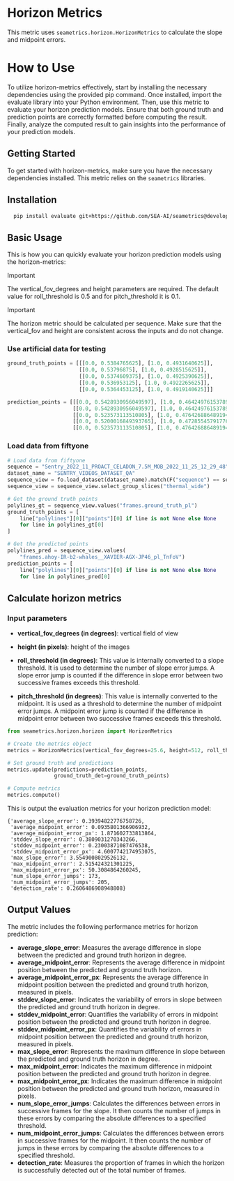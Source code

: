 # Horizon Metrics

This metric uses `seametrics.horizon.HorizonMetrics` to calculate the slope and midpoint errors.

# How to Use

To utilize horizon-metrics effectively, start by installing the necessary dependencies using the provided pip command. Once installed, import the evaluate library into your Python environment. Then, use this metric to evaluate your horizon prediction models. Ensure that both ground truth and prediction points are correctly formatted before computing the result. Finally, analyze the computed result to gain insights into the performance of your prediction models.

## Getting Started

To get started with horizon-metrics, make sure you have the necessary dependencies installed. This metric relies on the `seametrics` libraries.

## Installation

```sh
  pip install evaluate git+https://github.com/SEA-AI/seametrics@develop
```

## Basic Usage

This is how you can quickly evaluate your horizon prediction models using the horizon-metrics:

> [!IMPORTANT]  
> The vertical_fov_degrees and height parameters are required. The default value for roll_threshold is 0.5 and for pitch_threshold it is 0.1.

> [!IMPORTANT]  
> The horizon metric should be calculated per sequence. Make sure that the vertical_fov and height are consistent across the inputs and do not change.

### Use artificial data for testing

```python
ground_truth_points = [[[0.0, 0.5384765625], [1.0, 0.4931640625]],
                       [[0.0, 0.53796875], [1.0, 0.4928515625]],
                       [[0.0, 0.5374609375], [1.0, 0.4925390625]],
                       [[0.0, 0.536953125], [1.0, 0.4922265625]],
                       [[0.0, 0.5364453125], [1.0, 0.4919140625]]]

prediction_points = [[[0.0, 0.5428930956049597], [1.0, 0.4642497615378973]],
                     [[0.0, 0.5428930956049597], [1.0, 0.4642497615378973]],
                     [[0.0, 0.523573113510805], [1.0, 0.47642688648919496]],
                     [[0.0, 0.5200016849393765], [1.0, 0.4728554579177664]],
                     [[0.0, 0.523573113510805], [1.0, 0.47642688648919496]]]
```

### Load data from fiftyone

```python
# Load data from fiftyone
sequence = "Sentry_2022_11_PROACT_CELADON_7.5M_MOB_2022_11_25_12_29_48"
dataset_name = "SENTRY_VIDEOS_DATASET_QA"
sequence_view = fo.load_dataset(dataset_name).match(F("sequence") == sequence)
sequence_view = sequence_view.select_group_slices("thermal_wide")

# Get the ground truth points
polylines_gt = sequence_view.values("frames.ground_truth_pl")
ground_truth_points = [
    line["polylines"][0]["points"][0] if line is not None else None
    for line in polylines_gt[0]
]

# Get the predicted points
polylines_pred = sequence_view.values(
    "frames.ahoy-IR-b2-whales__XAVIER-AGX-JP46_pl_TnFoV")
prediction_points = [
    line["polylines"][0]["points"][0] if line is not None else None
    for line in polylines_pred[0]
```

## Calculate horizon metrics

### Input parameters

- **vertical_fov_degrees (in degrees)**: vertical field of view
- **height (in pixels)**: height of the images
- **roll_threshold (in degrees)**: This value is internally converted to a slope threshold. It is used to determine the number of slope error jumps. A slope error jump is counted if the difference in slope error between two successive frames exceeds this threshold.

- **pitch_threshold (in degrees)**: This value is internally converted to the midpoint. It is used as a threshold to determine the number of midpoint error jumps. A midpoint error jump is counted if the difference in midpoint error between two successive frames exceeds this threshold.

```python
from seametrics.horizon.horizon import HorizonMetrics

# Create the metrics object
metrics = HorizonMetrics(vertical_fov_degrees=25.6, height=512, roll_threshold=0.5, pitch_threshold=0.1)

# Set ground truth and predictions
metrics.update(predictions=prediction_points,
               ground_truth_det=ground_truth_points)

# Compute metrics
metrics.compute()

```

This is output the evaluation metrics for your horizon prediction model:

```console
{'average_slope_error': 0.39394822776758726,
 'average_midpoint_error': 0.0935801366906932,
 'average_midpoint_error_px': 1.871602733813864,
 'stddev_slope_error': 0.3809031270343266,
 'stddev_midpoint_error': 0.23003871087476538,
 'stddev_midpoint_error_px': 4.6007742174953075,
 'max_slope_error': 3.5549008029526132,
 'max_midpoint_error': 2.515424321301225,
 'max_midpoint_error_px': 50.3084864260245,
 'num_slope_error_jumps': 173,
 'num_midpoint_error_jumps': 205,
 'detection_rate': 0.2606486908948808}
```

## Output Values

The metric includes the following performance metrics for horizon prediction:

- **average_slope_error**: Measures the average difference in slope between the predicted and ground truth horizon in degree.
- **average_midpoint_error**: Represents the average difference in midpoint position between the predicted and ground truth horizon.
- **average_midpoint_error_px**: Represents the average difference in midpoint position between the predicted and ground truth horizon, measured in pixels.
- **stddev_slope_error**: Indicates the variability of errors in slope between the predicted and ground truth horizon in degree.
- **stddev_midpoint_error**: Quantifies the variability of errors in midpoint position between the predicted and ground truth horizon in degree.
- **stddev_midpoint_error_px**: Quantifies the variability of errors in midpoint position between the predicted and ground truth horizon, measured in pixels.
- **max_slope_error**: Represents the maximum difference in slope between the predicted and ground truth horizon in degree.
- **max_midpoint_error**: Indicates the maximum difference in midpoint position between the predicted and ground truth horizon in degree.
- **max_midpoint_error_px**: Indicates the maximum difference in midpoint position between the predicted and ground truth horizon, measured in pixels.
- **num_slope_error_jumps**: Calculates the differences between errors in successive frames for the slope. It then counts the number of jumps in these errors by comparing the absolute differences to a specified threshold.
- **num_midpoint_error_jumps**: Calculates the differences between errors in successive frames for the midpoint. It then counts the number of jumps in these errors by comparing the absolute differences to a specified threshold.
- **detection_rate**: Measures the proportion of frames in which the horizon is successfully detected out of the total number of frames.
